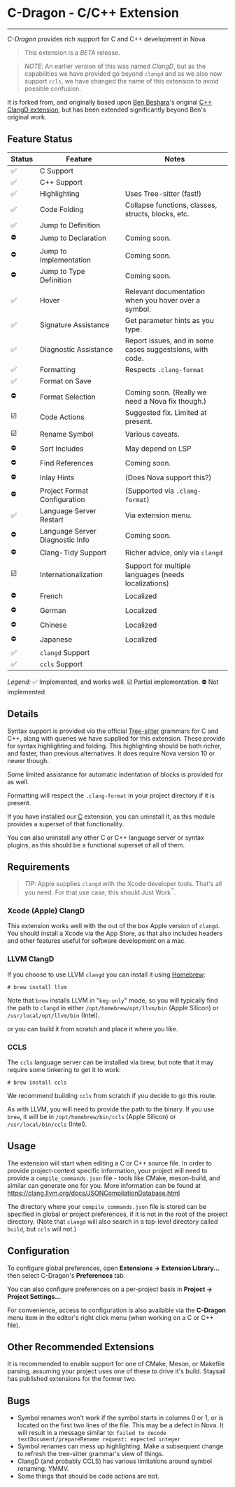 # C-Dragon - C/C++ Extension

---

_C-Dragon_ provides rich support for C and C++ development in Nova.

> This extension is a _BETA_ release.

> _NOTE_: An earlier version of this was named _ClangD_, but as the
> capabilities we have provided go beyond `clangd` and as we also now support `ccls`,
> we have changed the name of this extension to avoid possible confusion.

It is forked from, and originally based upon
[Ben Beshara][1]'s original [C++ ClangD extension][2],
but has been extended significantly beyond Ben's original work.

## Feature Status

| Status | Feature                         | Notes                                                     |
| ------ | ------------------------------- | --------------------------------------------------------- |
| ✅     | C Support                       |                                                           |
| ✅     | C++ Support                     |                                                           |
| ✅     | Highlighting                    | Uses Tree-sitter (fast!)                                  |
| ✅     | Code Folding                    | Collapse functions, classes, structs, blocks, etc.        |
| ✅     | Jump to Definition              |                                                           |
| ⛔️    | Jump to Declaration             | Coming soon.                                              |
| ⛔️    | Jump to Implementation          | Coming soon.                                              |
| ⛔️    | Jump to Type Definition         | Coming soon.                                              |
| ✅     | Hover                           | Relevant documentation when you hover over a symbol.      |
| ✅     | Signature Assistance            | Get parameter hints as you type.                          |
| ✅     | Diagnostic Assistance           | Report issues, and in some cases suggestsions, with code. |
| ✅     | Formatting                      | Respects `.clang-format`                                  |
| ✅     | Format on Save                  |                                                           |
| ⛔️    | Format Selection                | Coming soon. (Really we need a Nova fix though.)          |
| ☑️     | Code Actions                    | Suggested fix. Limited at present.                        |
| ☑️     | Rename Symbol                   | Various caveats.                                          |
| ⛔️    | Sort Includes                   | May depend on LSP                                         |
| ⛔️    | Find References                 | Coming soon.                                              |
| ⛔️    | Inlay Hints                     | (Does Nova support this?)                                 |
| ⛔️    | Project Format Configuration    | (Supported via `.clang-format`)                           |
| ✅     | Language Server Restart         | Via extension menu.                                       |
| ⛔️    | Language Server Diagnostic Info | Coming soon.                                              |
| ⛔️    | Clang-Tidy Support              | Richer advice, only via `clangd`                          |
| ☑️     | Internationalization            | Support for multiple languages (needs localizations)      |
| ⛔️    | French                          | Localized                                                 |
| ⛔️    | German                          | Localized                                                 |
| ⛔️    | Chinese                         | Localized                                                 |
| ⛔️    | Japanese                        | Localized                                                 |
| ✅     | `clangd` Support                |                                                           |
| ✅     | `ccls` Support                  |                                                           |

_Legend:_
✅ Implemented, and works well.
☑️ Partial implementation.
⛔️ Not implemented

## Details

Syntax support is provided via the official [Tree-sitter][3] grammars for C and C++, along
with queries we have supplied for this extension. These provide for syntax highlighting
and folding. This highlighting should be both richer, and faster, than previous alternatives.
It does require Nova version 10 or newer though.

Some limited assistance for automatic indentation of blocks is provided
for as well.

Formatting will respect the `.clang-format` in your
project directory if it is present.

If you have installed our [C][4] extension, you can uninstall it, as this module
provides a superset of that functionality.

You can also uninstall any other C or C++ language server or syntax plugins,
as this should be a functional superset of all of them.

## Requirements

> _TIP_: Apple supplies `clangd` with the Xcode developer tools. That's all you need.
> For that use case, this should Just Work<sup>&trade;</sup>.

### Xcode (Apple) ClangD

This extension works well with the out of the box Apple version of `clangd`.
You should install a Xcode via the App Store, as that also includes headers
and other features useful for software development on a mac.

### LLVM ClangD

If you choose to use LLVM `clangd` you can install it using [Homebrew][5]:

```
# brew install llvm
```

Note that `brew` installs LLVM in "`keg-only`" mode, so you will typically
find the path to `clangd` in either `/opt/homebrew/opt/llvm/bin` (Apple Silicon)
or `/usr/local/opt/llvm/bin` (Intel).

or you can build it from scratch and place it where you like.

### CCLS

The `ccls` language server can be installed via brew, but note that
it may require some tinkering to get it to work:

```
# brew install ccls
```

We recommend building `ccls` from scratch if you decide to go this route.

As with LLVM, you will need to provide the path to the binary.
If you use `brew`, it will be in `/opt/homebrew/bin/ccls` (Apple Silicon)
or `/usr/local/bin/ccls` (Intel).

## Usage

The extension will start when editing a C or C++ source file. In order to provide project-context specific information, your project will need to provide a `compile_commands.json` file - tools like CMake, meson-build, and similar can generate one for you. More information can be found at https://clang.llvm.org/docs/JSONCompilationDatabase.html

The directory where your `compile_commands.json` file is stored can be specified in global or project preferences, if it is not in the root of the project directory. (Note that `clangd` will also search in a top-level directory called `build`, but `ccls` will not.)

## Configuration

To configure global preferences, open **Extensions → Extension Library...** then select C-Dragon's **Preferences** tab.

You can also configure preferences on a per-project basis in **Project → Project Settings...**

For convenience, access to configuration is also available via the **C-Dragon** menu item in the
editor's right click menu (when working on a C or C++ file).

## Other Recommended Extensions

It is recommended to enable support for one of CMake, Meson, or Makefile parsing,
assuming your project uses one of these to drive it's build.
Staysail has published extensions for the former two.

## Bugs

- Symbol renames won't work if the symbol starts in columns 0 or 1, or is located
  on the first two lines of the file. This may be a defect in Nova.
  It will result in a message similar to: `failed to decode textDocument/prepareRename request: expected integer`
- Symbol renames can mess up highlighting. Make a subsequent change to refresh the
  tree-sitter grammar's view of things.
- ClangD (and probably CCLS) has various limitations around symbol renaming. YMMV.
- Some things that should be code actions are not.

[1]: https://benbeshara.id.au/ "Ben Beshara"
[2]: https://example.com/clangd-nova-extension
[3]: https://tree-sitter.github.io/tree-sitter/ "Tree-sitter web site"
[4]: https://github.com/staysail/nova-c "Tree-sitter grammar for C"
[5]: https://brew.sh "Homebrew package manager"
